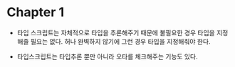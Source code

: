 # Chapter 1

-   타입 스크립트는 자체적으로 타입을 추론해주기 때문에 불필요한 경우 타입을 지정해줄 필요는 없다. 허나 완벽하지 않기에 그런 경우 타입을 지정해줘야 한다.

-   타입스크립트는 타입추론 뿐만 아니라 오타를 체크해주는 기능도 있다.
